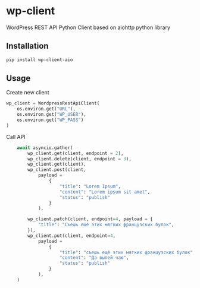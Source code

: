 # wp-client

WordPress REST API Python Client based on aiohttp python library

## Installation

```bash
pip install wp-client-aio
```

## Usage

Create new client

```python
wp_client = WordpressRestApiClient(
    os.environ.get("URL"),
    os.environ.get("WP_USER"),
    os.environ.get("WP_PASS")
)
```


Call API

```python
    await asyncio.gather(
        wp_client.get(client, endpoint = 2),
        wp_client.delete(client, endpoint = 3),
        wp_client.get(client),
        wp_client.post(client,
            payload =
                {
                    "title": "Lorem Ipsum",
                    "content": "Lorem ipsum sit amet",
                    "status": "publish"
                }
            ),

        wp_client.patch(client, endpoint=4, payload = {
            "title": "Съешь ещё этих мягких французских булок",
        }),
        wp_client.put(client, endpoint=4,
            payload =
                {
                    "title": "съешь ещё этих мягких французских булок",
                    "content": "Да выпей чаю",
                    "status": "publish"
                }
            ),
    )
```
